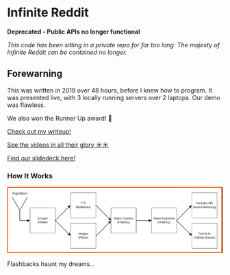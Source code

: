 
# Infinite Reddit

**Deprecated - Public APIs no longer functional**

*This code has been sitting in a private repo for far too long. The majesty of Infinite Reddit can be contained no longer.*

## Forewarning
This was written in 2019 over 48 hours, before I knew how to program. It was presented live, with 3 locally running servers over 2 laptops. Our demo was flawless.

We also won the Runner Up award! 🎉

[Check out my writeup!](https://www.iswindowsdown.com/posts/infinite_reddit/)

[See the videos in all their glory ☀☀](https://www.youtube.com/watch?v=EhrpsLwjGNk) 

[Find our slidedeck here!](https://docs.google.com/presentation/d/1ps0UpDREYbbyvVqXQaJ5uSSZj5plCxiYO8clsUSfdUo/edit?usp=sharing)

### How It Works

![System Diagram](public/image.png)

Flashbacks haunt my dreams...

